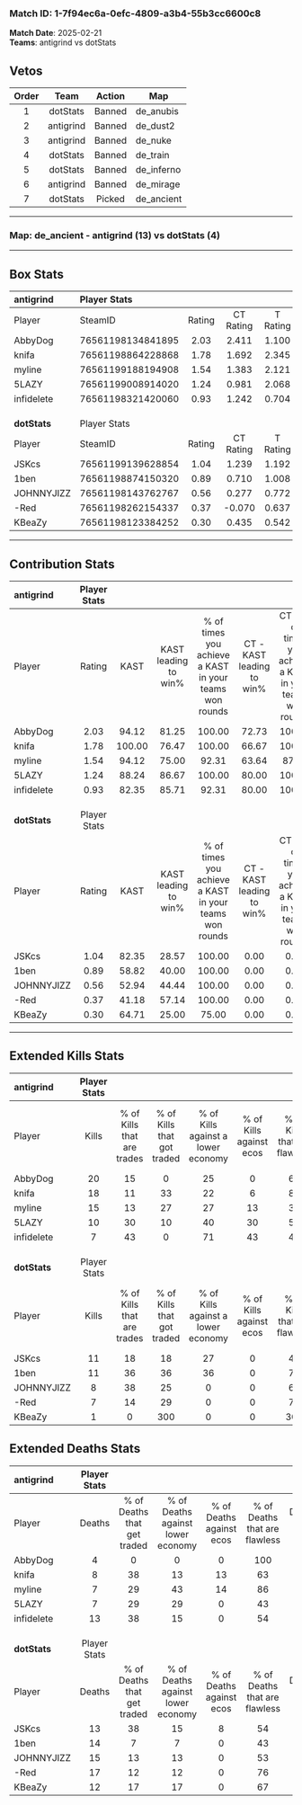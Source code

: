 ### Match ID: 1-7f94ec6a-0efc-4809-a3b4-55b3cc6600c8  
**Match Date**: 2025-02-21  
**Teams**: antigrind vs dotStats  

## Vetos  

| Order | Team | Action | Map |
| :---: | :--: | :----: | --- |
| 1 | dotStats | Banned | de_anubis |
| 2 | antigrind | Banned | de_dust2 |
| 3 | antigrind | Banned | de_nuke |
| 4 | dotStats | Banned | de_train |
| 5 | dotStats | Banned | de_inferno |
| 6 | antigrind | Banned | de_mirage |
| 7 | dotStats | Picked | de_ancient |

---  

### **Map**: de_ancient - antigrind (13) vs dotStats (4)  
---  

## Box Stats  

| **antigrind** | Player Stats      |        |           |          |        |       |       |         |        |      |     |
| :- | :- | :-: | :-: | :-: | :-: | :-: | :-: | :-: | :-: | :-: | :-: |
| Player        | SteamID           | Rating | CT Rating | T Rating |  KAST  |  ADR  | Kills | Assists | Deaths | K/D  | HS% |
| AbbyDog       | 76561198134841895 |  2.03  |   2.411   |  1.100   | 94.12  | 116.8 |  20   |    2    |   4    | 5.00 | 50  |
| knifa         | 76561198864228868 |  1.78  |   1.692   |  2.345   | 100.00 | 95.2  |  18   |    4    |   8    | 2.25 | 38  |
| myline        | 76561199188194908 |  1.54  |   1.383   |  2.121   | 94.12  | 74.9  |  15   |    1    |   7    | 2.14 | 60  |
| 5LAZY         | 76561199008914020 |  1.24  |   0.981   |  2.068   | 88.24  | 65.1  |  10   |    6    |   7    | 1.43 | 40  |
| infidelete    | 76561198321420060 |  0.93  |   1.242   |  0.704   | 82.35  | 76.8  |   7   |   12    |   13   | 0.54 | 28  |
|               |                   |        |           |          |        |       |       |         |        |      |     |
|               |                   |        |           |          |        |       |       |         |        |      |     |
|               |                   |        |           |          |        |       |       |         |        |      |     |
| **dotStats**  | Player Stats      |        |           |          |        |       |       |         |        |      |     |
| Player        | SteamID           | Rating | CT Rating | T Rating |  KAST  |  ADR  | Kills | Assists | Deaths | K/D  | HS% |
| JSKcs         | 76561199139628854 |  1.04  |   1.239   |  1.192   | 82.35  | 65.9  |  11   |    2    |   13   | 0.85 | 72  |
| 1ben          | 76561198874150320 |  0.89  |   0.710   |  1.008   | 58.82  | 79.2  |  11   |    4    |   14   | 0.79 | 63  |
| JOHNNYJIZZ    | 76561198143762767 |  0.56  |   0.277   |  0.772   | 52.94  | 52.3  |   8   |    2    |   15   | 0.53 | 50  |
| -Red          | 76561198262154337 |  0.37  |  -0.070   |  0.637   | 41.18  | 51.1  |   7   |    3    |   17   | 0.41 | 71  |
| KBeaZy        | 76561198123384252 |  0.30  |   0.435   |  0.542   | 64.71  | 22.2  |   1   |    4    |   12   | 0.08 | 200 |
---  

## Contribution Stats  

| **antigrind** | Player Stats |        |                      |                                                        |                           |                                                             |                          |                                                            |
| :- | :-: | :-: | :-: | :-: | :-: | :-: | :-: | :-: |
| Player        |    Rating    |  KAST  | KAST leading to win% | % of times you achieve a KAST in your teams won rounds | CT - KAST leading to win% | CT - % of times you achieve a KAST in your teams won rounds | T - KAST leading to win% | T - % of times you achieve a KAST in your teams won rounds |
| AbbyDog       |     2.03     | 94.12  |        81.25         |                         100.00                         |           72.73           |                           100.00                            |          100.00          |                           100.00                           |
| knifa         |     1.78     | 100.00 |        76.47         |                         100.00                         |           66.67           |                           100.00                            |          100.00          |                           100.00                           |
| myline        |     1.54     | 94.12  |        75.00         |                         92.31                          |           63.64           |                            87.50                            |          100.00          |                           100.00                           |
| 5LAZY         |     1.24     | 88.24  |        86.67         |                         100.00                         |           80.00           |                           100.00                            |          100.00          |                           100.00                           |
| infidelete    |     0.93     | 82.35  |        85.71         |                         92.31                          |           80.00           |                           100.00                            |          100.00          |                           80.00                            |
|               |              |        |                      |                                                        |                           |                                                             |                          |                                                            |
|               |              |        |                      |                                                        |                           |                                                             |                          |                                                            |
|               |              |        |                      |                                                        |                           |                                                             |                          |                                                            |
| **dotStats**  | Player Stats |        |                      |                                                        |                           |                                                             |                          |                                                            |
| Player        |    Rating    |  KAST  | KAST leading to win% | % of times you achieve a KAST in your teams won rounds | CT - KAST leading to win% | CT - % of times you achieve a KAST in your teams won rounds | T - KAST leading to win% | T - % of times you achieve a KAST in your teams won rounds |
| JSKcs         |     1.04     | 82.35  |        28.57         |                         100.00                         |           0.00            |                            0.00                             |          44.44           |                           100.00                           |
| 1ben          |     0.89     | 58.82  |        40.00         |                         100.00                         |           0.00            |                            0.00                             |          50.00           |                           100.00                           |
| JOHNNYJIZZ    |     0.56     | 52.94  |        44.44         |                         100.00                         |           0.00            |                            0.00                             |          57.14           |                           100.00                           |
| -Red          |     0.37     | 41.18  |        57.14         |                         100.00                         |           0.00            |                            0.00                             |          66.67           |                           100.00                           |
| KBeaZy        |     0.30     | 64.71  |        25.00         |                         75.00                          |           0.00            |                            0.00                             |          37.50           |                           75.00                            |
---  

## Extended Kills Stats  

| **antigrind** | Player Stats |                            |                            |                                    |                         |                              |                                 |                                       |                    |           |
| :- | :-: | :-: | :-: | :-: | :-: | :-: | :-: | :-: | :-: | :-: |
| Player        |    Kills     | % of Kills that are trades | % of Kills that got traded | % of Kills against a lower economy | % of Kills against ecos | % of Kills that are flawless | % of Kills that are close duels | % of Kills that are assisted by flash | Pistol Round Kills | AWP Kills |
| AbbyDog       |      20      |             15             |             0              |                 25                 |            0            |              60              |                0                |                   0                   |         0          |     2     |
| knifa         |      18      |             11             |             33             |                 22                 |            6            |              89              |                0                |                  11                   |         8          |     4     |
| myline        |      15      |             13             |             27             |                 27                 |           13            |              33              |                7                |                   0                   |         0          |     3     |
| 5LAZY         |      10      |             30             |             10             |                 40                 |           30            |              50              |               10                |                   0                   |         0          |     0     |
| infidelete    |      7       |             43             |             0              |                 71                 |           43            |              43              |                0                |                   0                   |         0          |     1     |
|               |              |                            |                            |                                    |                         |                              |                                 |                                       |                    |           |
|               |              |                            |                            |                                    |                         |                              |                                 |                                       |                    |           |
|               |              |                            |                            |                                    |                         |                              |                                 |                                       |                    |           |
| **dotStats**  | Player Stats |                            |                            |                                    |                         |                              |                                 |                                       |                    |           |
| Player        |    Kills     | % of Kills that are trades | % of Kills that got traded | % of Kills against a lower economy | % of Kills against ecos | % of Kills that are flawless | % of Kills that are close duels | % of Kills that are assisted by flash | Pistol Round Kills | AWP Kills |
| JSKcs         |      11      |             18             |             18             |                 27                 |            0            |              45              |                9                |                  18                   |         0          |     1     |
| 1ben          |      11      |             36             |             36             |                 36                 |            0            |              73              |                9                |                   0                   |         0          |     1     |
| JOHNNYJIZZ    |      8       |             38             |             25             |                 0                  |            0            |              63              |               25                |                  13                   |         0          |     0     |
| -Red          |      7       |             14             |             29             |                 0                  |            0            |              71              |                0                |                  29                   |         0          |     0     |
| KBeaZy        |      1       |             0              |            300             |                 0                  |            0            |             300              |                0                |                   0                   |         0          |     0     |
## Extended Deaths Stats  

| **antigrind** | Player Stats |                             |                                   |                          |                               |                            |                           |               |
| :- | :-: | :-: | :-: | :-: | :-: | :-: | :-: | :-: |
| Player        |    Deaths    | % of Deaths that get traded | % of Deaths against lower economy | % of Deaths against ecos | % of Deaths that are flawless | % of Deaths that are close | % of Deaths while blinded | Deaths to AWP |
| AbbyDog       |      4       |              0              |                 0                 |            0             |              100              |             0              |             0             |       0       |
| knifa         |      8       |             38              |                13                 |            13            |              63               |             0              |            13             |       0       |
| myline        |      7       |             29              |                43                 |            14            |              86               |             0              |            29             |       0       |
| 5LAZY         |      7       |             29              |                29                 |            0             |              43               |             29             |            14             |       0       |
| infidelete    |      13      |             38              |                15                 |            0             |              54               |             15             |             8             |       0       |
|               |              |                             |                                   |                          |                               |                            |                           |               |
|               |              |                             |                                   |                          |                               |                            |                           |               |
|               |              |                             |                                   |                          |                               |                            |                           |               |
| **dotStats**  | Player Stats |                             |                                   |                          |                               |                            |                           |               |
| Player        |    Deaths    | % of Deaths that get traded | % of Deaths against lower economy | % of Deaths against ecos | % of Deaths that are flawless | % of Deaths that are close | % of Deaths while blinded | Deaths to AWP |
| JSKcs         |      13      |             38              |                15                 |            8             |              54               |             0              |             8             |       3       |
| 1ben          |      14      |              7              |                 7                 |            0             |              43               |             0              |             0             |       0       |
| JOHNNYJIZZ    |      15      |             13              |                13                 |            0             |              53               |             7              |             0             |       2       |
| -Red          |      17      |             12              |                12                 |            0             |              76               |             0              |             6             |       2       |
| KBeaZy        |      12      |             17              |                17                 |            0             |              67               |             8              |             0             |       1       |
